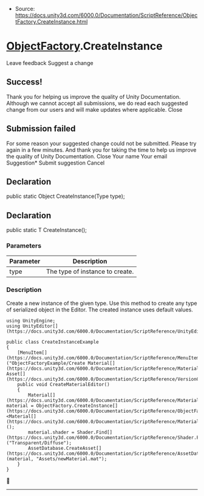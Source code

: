 * Source: https://docs.unity3d.com/6000.0/Documentation/ScriptReference/ObjectFactory.CreateInstance.html

#  [ObjectFactory](https://docs.unity3d.com/6000.0/Documentation/ScriptReference/ObjectFactory.html).CreateInstance
Leave feedback
Suggest a change
## Success!
Thank you for helping us improve the quality of Unity Documentation. Although we cannot accept all submissions, we do read each suggested change from our users and will make updates where applicable.
Close
## Submission failed
For some reason your suggested change could not be submitted. Please <a>try again</a> in a few minutes. And thank you for taking the time to help us improve the quality of Unity Documentation.
Close
Your name Your email Suggestion* Submit suggestion
Cancel
## Declaration
public static Object CreateInstance(Type type); 
## Declaration
public static T CreateInstance(); 
### Parameters
Parameter | Description  
---|---  
type | The type of instance to create.  
### Description
Create a new instance of the given type.
Use this method to create any type of serialized object in the Editor. The created instance uses default values.
```
using UnityEngine;
using UnityEditor[](https://docs.unity3d.com/6000.0/Documentation/ScriptReference/UnityEditor.html);  
  
public class CreateInstanceExample
{
    [MenuItem[](https://docs.unity3d.com/6000.0/Documentation/ScriptReference/MenuItem.html)("ObjectFactoryExample/Create Material[](https://docs.unity3d.com/6000.0/Documentation/ScriptReference/Material.html) Asset[](https://docs.unity3d.com/6000.0/Documentation/ScriptReference/VersionControl.Asset.html)")]
    public void CreateMaterialEditor()
    {
        Material[](https://docs.unity3d.com/6000.0/Documentation/ScriptReference/Material.html) material = ObjectFactory.CreateInstance[](https://docs.unity3d.com/6000.0/Documentation/ScriptReference/ObjectFactory.CreateInstance.html)<Material[](https://docs.unity3d.com/6000.0/Documentation/ScriptReference/Material.html)>();
        material.shader = Shader.Find[](https://docs.unity3d.com/6000.0/Documentation/ScriptReference/Shader.Find.html)("Transparent/Diffuse");
        AssetDatabase.CreateAsset[](https://docs.unity3d.com/6000.0/Documentation/ScriptReference/AssetDatabase.CreateAsset.html)(material, "Assets/newMaterial.mat");
    }
}

```

* * *
